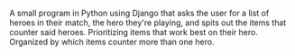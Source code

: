 A small program in Python using Django that asks the user for a list of heroes in their match, the hero they're playing, and spits out the items that counter said heroes. Prioritizing items that work best on their hero. Organized by which items counter more than one hero.